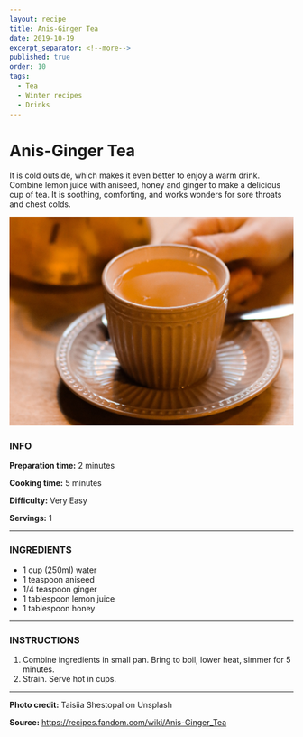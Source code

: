 ```yaml
---
layout: recipe
title: Anis-Ginger Tea
date: 2019-10-19
excerpt_separator: <!--more-->
published: true
order: 10
tags:
  - Tea
  - Winter recipes
  - Drinks
---
```


# Anis-Ginger Tea

It is cold outside, which makes it even better to enjoy a warm drink. Combine lemon juice with aniseed, honey and ginger to make a delicious cup of tea. It is soothing, comforting, and works wonders for sore throats and chest colds.

<!--more-->

[![Tea](/_uploads/tea.jpg)](/_uploads/tea.jpg)


### INFO

**Preparation time:** 2 minutes

**Cooking time:** 5 minutes

**Difficulty:** Very Easy

**Servings:** 1

<hr>

### INGREDIENTS

- 1 cup (250ml) water
- 1 teaspoon aniseed
- 1/4 teaspoon ginger
- 1 tablespoon lemon juice
- 1 tablespoon honey

<hr>

### INSTRUCTIONS

1. Combine ingredients in small pan. Bring to boil, lower heat, simmer for 5 minutes.
2. Strain. Serve hot in cups.


<hr>

**Photo credit:** Taisiia Shestopal on Unsplash

**Source:** https://recipes.fandom.com/wiki/Anis-Ginger_Tea
